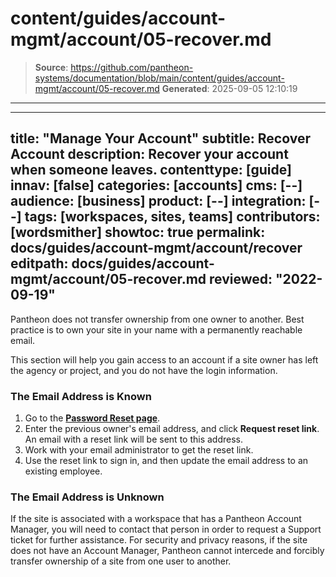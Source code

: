 # content/guides/account-mgmt/account/05-recover.md

> **Source**: https://github.com/pantheon-systems/documentation/blob/main/content/guides/account-mgmt/account/05-recover.md
> **Generated**: 2025-09-05 12:10:19

---

---
title: "Manage Your Account"
subtitle: Recover Account
description: Recover your account when someone leaves.
contenttype: [guide]
innav: [false]
categories: [accounts]
cms: [--]
audience: [business]
product: [--]
integration: [--]
tags: [workspaces, sites, teams]
contributors: [wordsmither]
showtoc: true
permalink: docs/guides/account-mgmt/account/recover
editpath: docs/guides/account-mgmt/account/05-recover.md
reviewed: "2022-09-19"
---

Pantheon does not transfer ownership from one owner to another. Best practice is to own your site in your name with a permanently reachable email.

This section will help you gain access to an account if a site owner has left the agency or project, and you do not have the login information.

### The Email Address is Known
1. Go to the [**Password Reset page**](https://dashboard.pantheon.io/reset-password).
1. Enter the previous owner's email address, and click **Request reset link**.  An email with a reset link will be sent to this address.
1. Work with your email administrator to get the reset link.
1. Use the reset link to sign in, and then update the email address to an existing employee.

### The Email Address is Unknown
If the site is associated with a workspace that has a Pantheon Account Manager, you will need to contact that person in order to request a Support ticket for further assistance. For security and privacy reasons, if the site does not have an Account Manager, Pantheon cannot intercede and forcibly transfer ownership of a site from one user to another.


